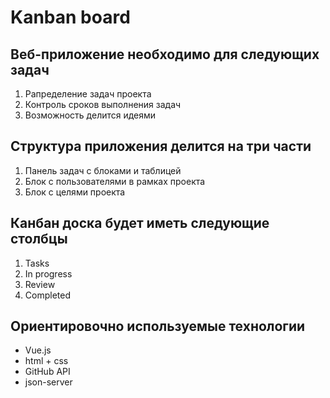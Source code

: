 # Kanban board 
## Веб-приложение необходимо для следующих задач
1. Рапределение задач проекта
2. Контроль сроков выполнения задач
3. Возможность делится идеями
## Структура приложения делится на три части
1. Панель задач с блоками и таблицей
2. Блок с пользователями в рамках проекта
3. Блок с целями проекта
## Канбан доска будет иметь следующие столбцы
1. Tasks
2. In progress
3. Review
4. Completed
## Ориентировочно используемые технологии
* Vue.js
* html + css
* GitHub API
* json-server
